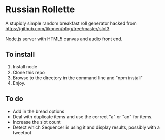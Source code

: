 # Russian Rollette

A stupidly simple random breakfast roll generator hacked from https://github.com/tikonen/blog/tree/master/slot3

Node.js server with HTML5 canvas and audio front end.

## To install

1. Install node
2. Clone this repo
3. Browse to the directory in the command line and "npm install"
4. Enjoy.

## To do

* Add in the bread options
* Deal with duplicate items and use the correct "a" or "an" for items.
* Increase the slot count
* Detect which Sequencer is using it and display results, possibly with a tweetbot